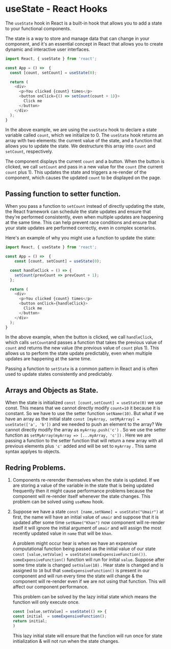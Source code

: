 # useState - React Hooks

The `useState` hook in React is a built-in hook that allows you to add a state to your functional components.

The state is a way to store and manage data that can change in your component, and it's an essential concept in React that allows you to create dynamic and interactive user interfaces.

```javascript
import React, { useState } from 'react';

const App = () =>  {
  const [count, setCount] = useState(0);

  return (
    <div>
      <p>You clicked {count} times</p>
      <button onClick={() => setCount(count + 1)}>
        Click me
      </button>
    </div>
  );
}
```

In the above example, we are using the `useState` hook to declare a state variable called `count`, which we initialize to 0. The `useState` hook returns an array with two elements: the current value of the state, and a function that allows you to update the state. We destructure this array into `count` and `setCount`, respectively.

The component displays the current `count` and a button. When the button is clicked, we call `setCount` and pass in a new value for the `count` (the current `count` plus 1). This updates the state and triggers a re-render of the component, which causes the updated `count` to be displayed on the page.

## Passing function to setter function.

When you pass a function to `setCount` instead of directly updating the state, the React framework can schedule the state updates and ensure that they're performed consistently, even when multiple updates are happening at the same time. This can help prevent race conditions and ensure that your state updates are performed correctly, even in complex scenarios.

Here's an example of why you might use a function to update the state:

```javascript
import React, { useState } from 'react';

const App = () =>  {  
    const [count, setCount] = useState(0);

  const handleClick = () => {
    setCount(prevCount => prevCount + 1);
  };

  return (
    <div>
      <p>You clicked {count} times</p>
      <button onClick={handleClick}>
        Click me
      </button>
    </div>
  );
}
```

In the above example, when the button is clicked, we call `handleClick`, which calls `setCount`and passes a function that takes the previous value of `count` and returns the new value (the previous value of `count` plus 1). This allows us to perform the state update predictably, even when multiple updates are happening at the same time.

Passing a function to `setState` is a common pattern in React and is often used to update states consistently and predictably.

## Arrays and Objects as State.

When the state is initialized `const [count,setCount] = useState(0)` we use const. This means that we cannot directly modify `count=10` it because it is constant. So we have to use the setter function `setName(10)`. But what if we have an array as the initial state `const [myArray, setMyArray] = useState(['a', 'b'])` and we needed to push an element to the array? We cannot directly modify the array as `myArray.push('c')` . So we use the setter function as `setMyArray(myArray => [...myArray, 'c'])` . Here we are passing a function to the setter function that will return a new array with all previous elements plus `'c'` added and will be set to `myArray` . This same syntax applyes to objects.

## Redring Problems.

1. Components re-rerender themselves when the state is updated. If we are storing a value of the variable in the state that is being updated frequently then it might cause performance problems because the component will re-render itself whenever the state changes. This problem can be solved using `useMemo` hook.
    
2. Suppose we have a state `const [name,setName] = useState("Umair")` at first, the name will have an initial value of `umair` and suppose that it is updated after some time `setName("Khan")` now component will re-render itself it will ignore the initial argument of `umair` and will assign the most recently updated value in `name` that will be `khan`.
    
    A problem might occur hear is when we have an expensive computational function being passed as the initial value of our state `const [value,setValue] = useState(someExpensiveFunction())`. `someExpensiveFunction()` function will run for initial `value`. Suppose after some time state is changed `setValue(10)` . Hear state is changed and is assigned to `10` but that `someExpensiveFunction()` is present in our component and will run every time the state will change & the component will re-render even if we are not using that function. This will affect our component performance.
    
    This problem can be solved by the lazy initial state which means the function will only execute once.
    
    ```javascript
    const [value,setValue] = useState(() => { 
    const initial  = someExpensiveFunction();
    return initial;
    )
    ```
    
    This lazy initial state will ensure that the function will run once for state initialization & will not run when the state changes.